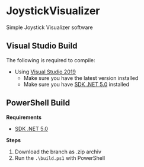 # JoystickVisualizer
Simple Joystick Visualizer software

## Visual Studio Build

The following is required to compile:

- Using [Visual Studio 2019](https://visualstudio.microsoft.com/vs/)
  - Make sure you have the latest version installed
  - Make sure you have [SDK .NET 5.0](https://dotnet.microsoft.com/download/dotnet/5.0) installed

## PowerShell Build

__Requirements__
- [SDK .NET 5.0](https://dotnet.microsoft.com/download/dotnet/5.0)

__Steps__
1. Download the branch as .zip archiv
2. Run the `.\build.ps1` with PowerShell